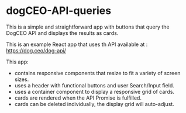 # dogCEO-API-queries
This is a simple and straightforward app with buttons that query the DogCEO API and displays the results as cards.

This is an example React app that uses th API available at : https://dog.ceo/dog-api/

This app:
- contains responsive components that resize to fit a variety of screen sizes.
- uses a header with functional buttons and user Search/Input field.
- uses a container component to display a responsive grid of cards.
- cards are rendered when the API Promise is fulfilled.
- cards can be deleted individually, the display grid will auto-adjust.